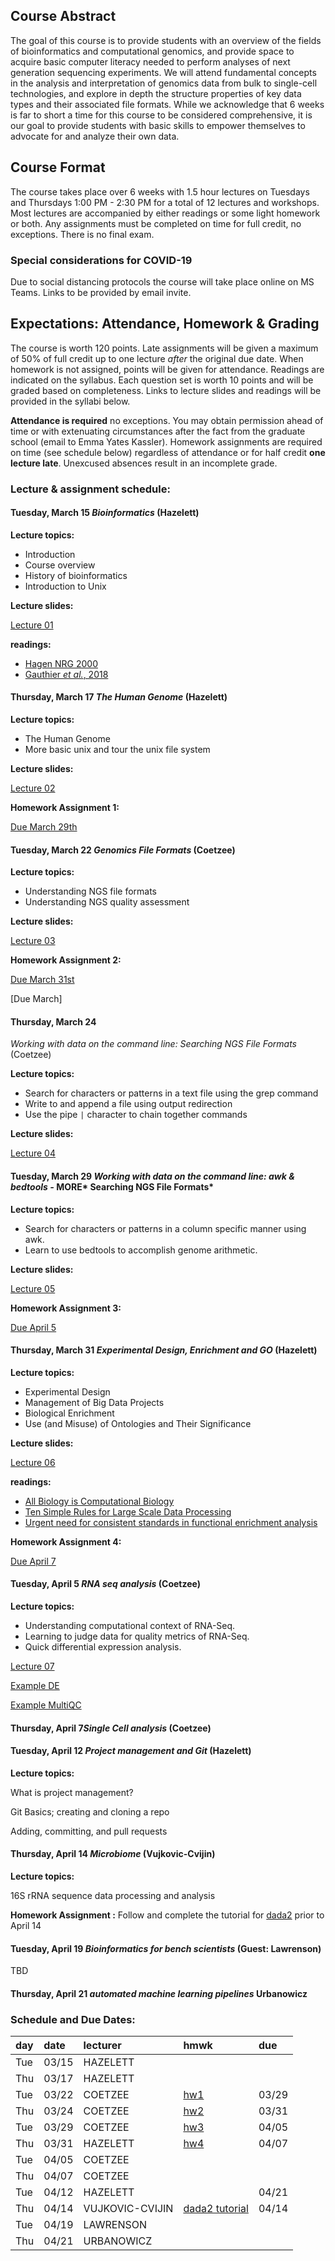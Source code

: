 ## Course Abstract

The goal of this course is to provide students with an overview of the
fields of bioinformatics and computational genomics, and provide space
to acquire basic computer literacy needed to perform analyses of next
generation sequencing experiments. We will attend fundamental concepts
in the analysis and interpretation of genomics data from bulk to
single-cell technologies, and explore in depth the structure properties
of key data types and their associated file formats. While we
acknowledge that 6 weeks is far to short a time for this course to be
considered comprehensive, it is our goal to provide students with basic
skills to empower themselves to advocate for and analyze their own data.

## Course Format

The course takes place over 6 weeks with 1.5 hour lectures on Tuesdays
and Thursdays 1:00 PM - 2:30 PM for a total of 12 lectures and
workshops. Most lectures are accompanied by either readings or some
light homework or both. Any assignments must be completed on time for
full credit, no exceptions. There is no final exam.

### Special considerations for COVID-19

Due to social distancing protocols the course will take place online on
MS Teams. Links to be provided by email invite.

## Expectations: Attendance, Homework & Grading

The course is worth 120 points. Late assignments will be given a maximum
of 50% of full credit up to one lecture *after* the original due date.
When homework is not assigned, points will be given for attendance.
Readings are indicated on the syllabus. Each question set is worth 10
points and will be graded based on completeness. Links to lecture slides
and readings will be provided in the syllabi below.

**Attendance is required** no exceptions. You may obtain permission
ahead of time or with extenuating circumstances after the fact from the
graduate school (email to Emma Yates Kassler). Homework assignments are
required on time (see schedule below) regardless of attendance or for
half credit **one lecture late**. Unexcused absences result in an
incomplete grade.

### Lecture & assignment schedule:

#### Tuesday, March 15 *Bioinformatics* (Hazelett)

**Lecture topics:**

-   Introduction
-   Course overview
-   History of bioinformatics
-   Introduction to Unix

**Lecture slides:**

[Lecture
01](https://docs.google.com/presentation/d/1b556fkP4JOXSbFrGgs_vyuoOCaFqzJzxdtXENG_U6_4/edit#slide=id.g117cec35c7b_0_0)

**readings:**

-   [Hagen NRG 2000](https://www.nature.com/articles/35042090)
-   [Gauthier *et al.*,
    2018](https://academic.oup.com/bib/article/20/6/1981/5066445)

#### Thursday, March 17 *The Human Genome* (Hazelett)

**Lecture topics:**

-   The Human Genome
-   More basic unix and tour the unix file system

**Lecture slides:**

[Lecture
02](https://docs.google.com/presentation/d/14eYAf3q9BrKBg9Rs2n8VaSofpYeTyJmYYExX_RSIAKg/edit?usp=sharing)

**Homework Assignment 1:**

[Due March
29th](https://junkdnalab.github.io/hgg_2022/homework/hw1.html)

#### Tuesday, March 22 *Genomics File Formats* (Coetzee)

**Lecture topics:**

-   Understanding NGS file formats
-   Understanding NGS quality assessment

**Lecture slides:**

[Lecture
03](https://junkdnalab.github.io/hgg_2022/lecture%203/file_formats.html)

**Homework Assignment 2:**

[Due March
31st](https://junkdnalab.github.io/hgg_2022/homework/hw2.html)

[Due March]

#### Thursday, March 24

*Working with data on the command line: Searching NGS File Formats*
(Coetzee)

**Lecture topics:**

-   Search for characters or patterns in a text file using the grep
    command
-   Write to and append a file using output redirection
-   Use the pipe `|` character to chain together commands

**Lecture slides:**

[Lecture
04](https://junkdnalab.github.io/hgg_2022/lecture%204/file_searching.html)

#### Tuesday, March 29 *Working with data on the command line: awk & bedtools -* MORE\* Searching NGS File Formats\*

**Lecture topics:**

-   Search for characters or patterns in a column specific manner using
    awk.
-   Learn to use bedtools to accomplish genome arithmetic.

**Lecture slides:**

[Lecture
05](https://junkdnalab.github.io/hgg_2022/lecture%205/more_file_searching.html)

**Homework Assignment 3:**

[Due April 5](https://junkdnalab.github.io/hgg_2022/homework/hw3.html)

#### Thursday, March 31 *Experimental Design, Enrichment and GO* (Hazelett)

**Lecture topics:**

-   Experimental Design
-   Management of Big Data Projects
-   Biological Enrichment
-   Use (and Misuse) of Ontologies and Their Significance

**Lecture slides:** 

[Lecture
06](https://junkdnalab.github.io/hgg_2022/lecture%206/bioinformatics_enrichment_ontology.html)

**readings:**

-   [All Biology is Computational
    Biology](https://journals.plos.org/plosbiology/article?id=10.1371/journal.pbio.2002050)
-   [Ten Simple Rules for Large Scale Data
    Processing](https://journals.plos.org/ploscompbiol/article?id=10.1371/journal.pcbi.1009757)
-   [Urgent need for consistent standards in functional enrichment
    analysis](https://journals.plos.org/ploscompbiol/article?id=10.1371/journal.pcbi.1009935)

**Homework Assignment 4:**

[Due April 7](https://junkdnalab.github.io/hgg_2022/homework/hw4.html)

#### Tuesday, April 5 *RNA seq analysis* (Coetzee)

**Lecture topics:**

-   Understanding computational context of RNA-Seq.
-   Learning to judge data for quality metrics of RNA-Seq.
-   Quick differential expression analysis.

[Lecture 07](https://junkdnalab.github.io/hgg_2022/lecture%207/quality_control.html)

[Example DE](https://junkdnalab.github.io/hgg_2022/lecture%207/Differential%20Expression%20Analysis%20Examples.html)

[Example MultiQC](https://junkdnalab.github.io/hgg_2022/lecture%207/post_alignment.html)

#### Thursday, April 7*Single Cell analysis* (Coetzee)

#### Tuesday, April 12 *Project management and Git* (Hazelett)

**Lecture topics:**

What is project management?

Git Basics; creating and cloning a repo

Adding, committing, and pull requests

#### Thursday, April 14 *Microbiome* (Vujkovic-Cvijin)

**Lecture topics:**

16S rRNA sequence data processing and analysis

**Homework Assignment :** Follow and complete the tutorial for
[dada2](https://benjjneb.github.io/dada2/tutorial.html) prior to April
14

#### Tuesday, April 19 *Bioinformatics for bench scientists* (Guest: Lawrenson)

TBD

#### Thursday, April 21 *automated machine learning pipelines* Urbanowicz

### Schedule and Due Dates:

| day | date  | lecturer        | hmwk                                                             | due   |
|:----------|:----------|:----------|:---------------------------|:----------|
| Tue | 03/15 | HAZELETT        | | |
| Thu | 03/17 | HAZELETT        | | |
| Tue | 03/22 | COETZEE         | [hw1](https://junkdnalab.github.io/hgg_2022/homework/hw1.html)   | 03/29 |
| Thu | 03/24 | COETZEE         | [hw2](https://junkdnalab.github.io/hgg_2022/homework/hw2.html)   | 03/31 |
| Tue | 03/29 | COETZEE         | [hw3](https://junkdnalab.github.io/hgg_2022/homework/hw3.html)   | 04/05 |
| Thu | 03/31 | HAZELETT        | [hw4](https://junkdnalab.github.io/hgg_2022/homework/hw4.html)   | 04/07 |
| Tue | 04/05 | COETZEE         | | |
| Thu | 04/07 | COETZEE         | | |
| Tue | 04/12 | HAZELETT        | | 04/21 |
| Thu | 04/14 | VUJKOVIC-CVIJIN | [dada2 tutorial](https://benjjneb.github.io/dada2/tutorial.html) | 04/14 |
| Tue | 04/19 | LAWRENSON       | | |
| Thu | 04/21 | URBANOWICZ      | | |
